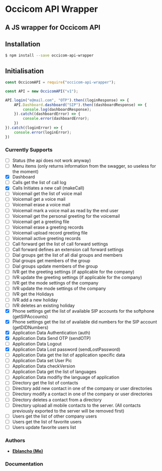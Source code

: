 # Occicom API Wrapper

## A JS wrapper for Occicom API

## Installation
```bash
$ npm install --save occicom-api-wrapper
```

## Initialisation
```js
const OccicomAPI = require("occicom-api-wrapper");

const API = new OccicomAPI("v1");

API.login("e@mail.com", "OTP").then((loginResponse) => {
    API.Dashboard.dashboard("SIP").then((dashboardResponse) => {
        console.log(dashboardResponse);
    }).catch((dashboardError) => {
        console.error(dashboardError);
    })
}).catch((loginError) => {
    console.error(loginError);
})
```

### Currently Supports
- [ ] Status (the api does not work anyway)
- [ ] Menu items (only returns information from the swagger, so useless for the moment)
- [x] Dashboard
- [ ] Calls get the list of call log
- [x] Calls Initiates a new call (makeCall)
- [ ] Voicemail get the list of voice mail
- [ ] Voicemail get a voice mail
- [ ] Voicemail erase a voice mail
- [ ] Voicemail mark a voice mail as read by the end user
- [ ] Voicemail get the personal greeting for the voicemail
- [ ] Voicemail get a greeting file
- [ ] Voicemail erase a greeting records
- [ ] Voicemail upload record greeting file
- [ ] Voicemail active greeting records
- [ ] Call forward get the list of call forward settings
- [ ] Call forward defines an extension call forward settings
- [ ] Dial groups get the list of all dial groups and members
- [ ] Dial groups get members of the group
- [ ] Dial groups update members of the group
- [ ] IVR get the greeting settings (if applicable for the company)
- [ ] IVR update the greeting settings (if applicable for the company)
- [ ] IVR get the mode settings of the company
- [ ] IVR update the mode settings of the company
- [ ] IVR get the Holidays
- [ ] IVR add a new holiday
- [ ] IVR deletes an existing holiday
- [x] Phone settings get the list of available SIP accounts for the softphone (getSIPAccounts)
- [x] Phone settings get the list of available did numbers for the SIP account (getDIDNumbers)
- [x] Application Data Authentication (auth)
- [x] Application Data Send OTP (sendOTP)
- [ ] Application Data Logout
- [x] Application Data Lost password (sendLostPassword)
- [ ] Application Data get the list of application specific data
- [ ] Application Data set User Pic
- [ ] Application Data checkVersion
- [ ] Application Data get the list of languages
- [ ] Application Data modifiy the language of application
- [ ] Directory get the list of contacts
- [ ] Directory add new contact in one of the company or user directories
- [ ] Directory modify a contact in one of the company or user directories
- [ ] Directory deletes a contact from a directory
- [ ] Directory upload all mobile contacts to the server. (All contacts previously exported to the server will be removed first)
- [ ] Users get the list of other company users
- [ ] Users get the list of favorite users
- [ ] Users update favorite users list

### Authors

* **[Eblancho (Me)](https://github.com/Eblancho)**

### Documentation
